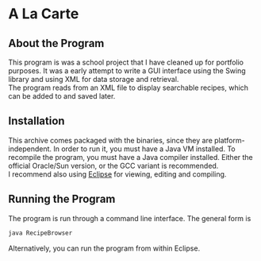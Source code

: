 # A La Carte
## About the Program
This program is was a school project that I have cleaned up for portfolio
purposes. It was a early attempt to write a GUI interface using the Swing library
and using XML for data storage and retrieval.  
The program reads from an XML file to display searchable recipes, which can be added
to and saved later.  

## Installation
This archive comes packaged with the binaries, since they are platform-independent.
In order to run it, you must have a Java VM installed. To recompile the program, 
you must have  a Java compiler installed. Either the official Oracle/Sun
version, or the GCC variant is recommended.  
I recommend also using [Eclipse](http://www.eclipse.org) for viewing, editing and
compiling.

## Running the Program
The program is run through a command line interface. The general form is 
```sh
java RecipeBrowser
```
Alternatively, you can run the program from within Eclipse.
